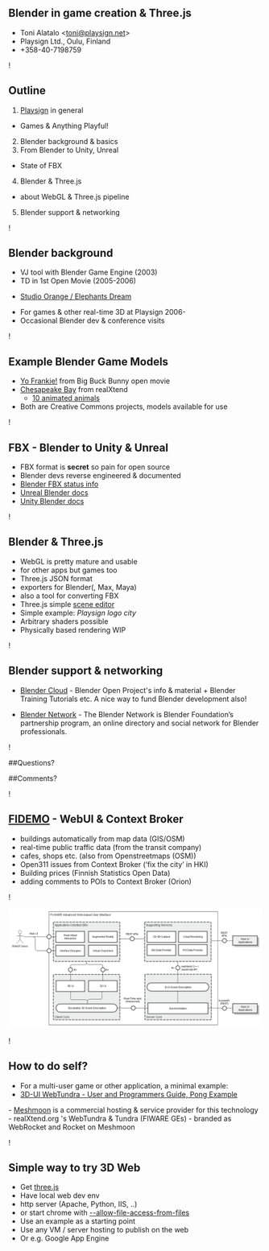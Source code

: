 ## **Blender in game creation & Three.js**

- Toni Alatalo &lt;toni@playsign.net&gt;
- Playsign Ltd., Oulu, Finland
- +358-40-7198759

!

## Outline

1. <a href="http://www.playsign.net/">Playsign</a> in general
 - Games & Anything Playful!
2. Blender background & basics
3. From Blender to Unity, Unreal
 - State of FBX
4. Blender & Three.js
 - about WebGL & Three.js pipeline
5. Blender support & networking 

!

## Blender background

- VJ tool with Blender Game Engine (2003)
- TD in 1st Open Movie (2005-2006)
 * <a href="https://orange.blender.org/">Studio Orange / Elephants Dream</a>
- For games & other real-time 3D at Playsign 2006-
- Occasional Blender dev & conference visits

!

## Example Blender Game Models

- <a href="http:://yofrankie.org">Yo Frankie!</a> from Big Buck Bunny open movie
- <a
  href="https://github.com/realXtend/chesapeakebay/tree/master/objects">Chesapeake
  Bay</a> from realXtend
  - [10 animated animals](https://www.dropbox.com/sh/cayeixooy00av5p/AABp75hj_JzSIta1yrx7muPMa?dl=0)
- Both are Creative Commons projects, models available for use

!

## FBX - Blender to Unity & Unreal

- FBX format is **secret** so pain for open source
 - Blender devs reverse engineered & documented
- [Blender FBX status info](http://wiki.blender.org/index.php/Extensions:2.6/Py/Scripts/Import-Export/Autodesk_FBX)
- [Unreal Blender docs](https://wiki.unrealengine.com/Static_Mesh_from_Blender)
- [Unity Blender docs](http://docs.unity3d.com/Manual/HOWTO-ImportObjectBlender.html)

!

## Blender & Three.js

- WebGL is pretty mature and usable
 - for other apps but  games too
- Three.js JSON format
 - exporters for Blender(, Max, Maya)
 - also a tool for converting FBX
- Three.js simple [scene editor](http://threejs.org/editor/)
- Simple example: *Playsign logo city*
- Arbitrary shaders possible
- Physically based rendering WIP

!

## Blender support & networking 

* [Blender Cloud](https://cloud.blender.org/) - Blender Open Project's info & material + Blender Training Tutorials etc. A nice way to fund Blender development also!

* [Blender Network](http://www.blendernetwork.org/) - The Blender Network is Blender Foundation’s partnership program, an online directory and social network for Blender professionals.

!

##Questions?

##Comments?


!
 
## <a href="https://github.com/playsign/fidemo">FIDEMO</a> - WebUI & Context Broker

- buildings automatically from map data (GIS/OSM)
- real-time public traffic data (from the transit company)
- cafes, shops etc. (also from Openstreetmaps (OSM))
- Open311 issues from Context Broker (‘fix the city’ in HKI)
- Building prices (Finnish Statistics Open Data)
- adding comments to POIs to Context Broker (Orion)

!

<a href="webui-architecture.png">
<img src="webui-architecture.png">
</a>

!

## How to do self?

- For a multi-user game or other application, a minimal example:
 - <a
 href="https://forge.fiware.org/plugins/mediawiki/wiki/fiware/index.php/3D-UI_-_WebTundra_-_User_and_Programmers_Guide#Pong_Example">
 3D-UI WebTundra - User and Programmers Guide, Pong Example
 </a>
- <a href="http://www.meshmoon.com/">Meshmoon</a> is a commercial
 hosting & service provider for this technology
 - realXtend.org 's WebTundra & Tundra (FIWARE GEs)
 - branded as WebRocket and Rocket on Meshmoon

!

## Simple way to try 3D Web

- Get <a href="http://threejs.org/">three.js</a>
- Have local web dev env
 - http server (Apache, Python, IIS, ..)
 - or start chrome with <a href="http://www.chrome-allow-file-access-from-file.com/">--allow-file-access-from-files</a>
- Use an example as a starting point
- Use any VM / server hosting to publish on the web
- Or e.g. Google App Engine
